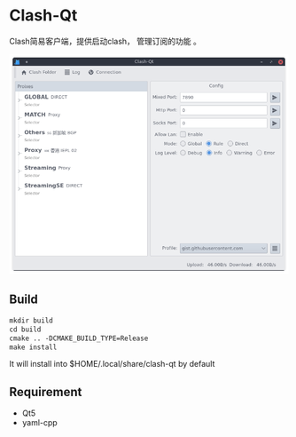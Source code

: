 # Clash-Qt
Clash简易客户端，提供启动clash， 管理订阅的功能
。

![主界面](https://github.com/ForeverCyril/Clash-Qt/raw/master/res/media/pic_dashboard.png)

## Build

```shell script
mkdir build
cd build
cmake .. -DCMAKE_BUILD_TYPE=Release
make install
```
It will install into $HOME/.local/share/clash-qt by default

## Requirement

- Qt5
- yaml-cpp
